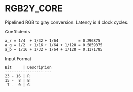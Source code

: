 # RGB2Y_CORE

Pipelined RGB to gray conversion. Latency is 4 clock cycles.

Coefficients
```
a_r = 1/4  + 1/32 + 1/64         = 0.296875
a_g = 1/2  + 1/16 + 1/64 + 1/128 = 0.5859375
a_b = 1/16 + 1/32 + 1/64 + 1/128 = 0.1171785
```

Input Format
```
Bit     | Description
---------------------
23 - 16 | R
15 -  8 | B
 7 -  0 | G
```
